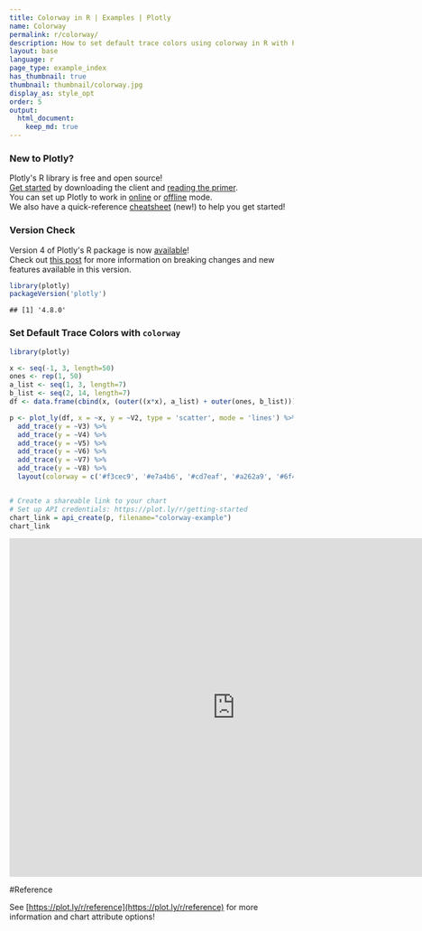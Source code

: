```yaml
---
title: Colorway in R | Examples | Plotly
name: Colorway
permalink: r/colorway/
description: How to set default trace colors using colorway in R with Plotly.
layout: base
language: r
page_type: example_index
has_thumbnail: true
thumbnail: thumbnail/colorway.jpg
display_as: style_opt
order: 5
output:
  html_document:
    keep_md: true
---
```




### New to Plotly?

Plotly's R library is free and open source!<br>
[Get started](https://plot.ly/r/getting-started/) by downloading the client and [reading the primer](https://plot.ly/r/getting-started/).<br>
You can set up Plotly to work in [online](https://plot.ly/r/getting-started/#hosting-graphs-in-your-online-plotly-account) or [offline](https://plot.ly/r/offline/) mode.<br>
We also have a quick-reference [cheatsheet](https://images.plot.ly/plotly-documentation/images/r_cheat_sheet.pdf) (new!) to help you get started!

### Version Check

Version 4 of Plotly's R package is now [available](https://plot.ly/r/getting-started/#installation)!<br>
Check out [this post](http://moderndata.plot.ly/upgrading-to-plotly-4-0-and-above/) for more information on breaking changes and new features available in this version.


```r
library(plotly)
packageVersion('plotly')
```

```
## [1] '4.8.0'
```

### Set Default Trace Colors with `colorway`


```r
library(plotly)

x <- seq(-1, 3, length=50)
ones <- rep(1, 50)
a_list <- seq(1, 3, length=7)
b_list <- seq(2, 14, length=7)
df <- data.frame(cbind(x, (outer((x*x), a_list) + outer(ones, b_list))))

p <- plot_ly(df, x = ~x, y = ~V2, type = 'scatter', mode = 'lines') %>%
  add_trace(y = ~V3) %>%
  add_trace(y = ~V4) %>%
  add_trace(y = ~V5) %>%
  add_trace(y = ~V6) %>%
  add_trace(y = ~V7) %>%
  add_trace(y = ~V8) %>%
  layout(colorway = c('#f3cec9', '#e7a4b6', '#cd7eaf', '#a262a9', '#6f4d96', '#3d3b72', '#182844'))


# Create a shareable link to your chart
# Set up API credentials: https://plot.ly/r/getting-started
chart_link = api_create(p, filename="colorway-example")
chart_link
```

<iframe src="https://plot.ly/~RPlotBot/5487.embed" width="800" height="600" id="igraph" scrolling="no" seamless="seamless" frameBorder="0"> </iframe>

#Reference

See [https://plot.ly/r/reference](https://plot.ly/r/reference) for more information and chart attribute options!
